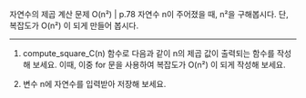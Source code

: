 자연수의 제곱 계산 문제 O(n²) | p.78
자연수 n이 주어졌을 때, n²을 구해봅시다.
단, 복잡도가 O(n²) 이 되게 만들어 봅시다.

---

1. compute_square_C(n) 함수로 다음과 같이 n의 제곱 값이 출력되는 함수를 작성해 보세요. 이때, 이중 for 문을 사용하여 복잡도가 O(n²) 이 되게 작성해 보세요.

2. 변수 n에 자연수를 입력받아 저장해 보세요.